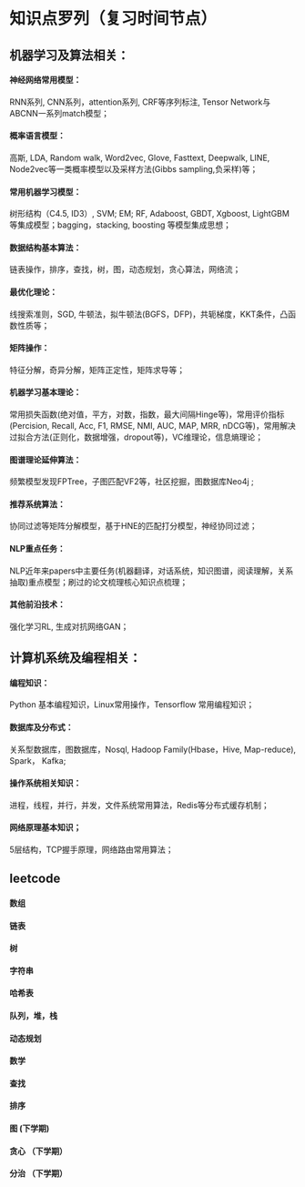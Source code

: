 # 知识点罗列（复习时间节点）

## 机器学习及算法相关：

#### 神经网络常用模型：
RNN系列,  CNN系列，attention系列,  CRF等序列标注,  Tensor Network与ABCNN一系列match模型；
#### 概率语言模型：
高斯, LDA, Random walk, Word2vec, Glove, Fasttext, Deepwalk, LINE, Node2vec等一类概率模型以及采样方法(Gibbs sampling,负采样)等；
#### 常用机器学习模型：
树形结构（C4.5, ID3）, SVM; EM; RF, Adaboost, GBDT, Xgboost, LightGBM等集成模型；bagging，stacking, boosting 等模型集成思想；
#### 数据结构基本算法：
链表操作，排序，查找，树，图，动态规划，贪心算法，网络流；
#### 最优化理论：
线搜索准则，SGD, 牛顿法，拟牛顿法(BGFS，DFP)，共轭梯度，KKT条件，凸函数性质等；
#### 矩阵操作：
特征分解，奇异分解，矩阵正定性，矩阵求导等；
#### 机器学习基本理论：
常用损失函数(绝对值，平方，对数，指数，最大间隔Hinge等)，常用评价指标(Percision, Recall, Acc, F1, RMSE, NMI, AUC, MAP, MRR, nDCG等)，常用解决过拟合方法(正则化，数据增强，dropout等)，VC维理论，信息熵理论；
#### 图谱理论延伸算法：
频繁模型发现FPTree，子图匹配VF2等，社区挖掘，图数据库Neo4j ; 
#### 推荐系统算法：
协同过滤等矩阵分解模型，基于HNE的匹配打分模型，神经协同过滤；
#### NLP重点任务：
NLP近年来papers中主要任务(机器翻译，对话系统，知识图谱，阅读理解，关系抽取)重点模型；刷过的论文梳理核心知识点梳理；
#### 其他前沿技术：
强化学习RL, 生成对抗网络GAN；

## 计算机系统及编程相关：

#### 编程知识：
Python 基本编程知识，Linux常用操作，Tensorflow 常用编程知识；
#### 数据库及分布式：
关系型数据库，图数据库，Nosql,  Hadoop Family(Hbase，Hive, Map-reduce),  Spark， Kafka;
#### 操作系统相关知识：
进程，线程，并行，并发，文件系统常用算法，Redis等分布式缓存机制；
#### 网络原理基本知识；
5层结构，TCP握手原理，网络路由常用算法；


## leetcode
#### 数组 
#### 链表 
#### 树 
#### 字符串 
#### 哈希表 
#### 队列，堆，栈 
#### 动态规划 
#### 数学
#### 查找 
#### 排序 
#### 图 (下学期)
#### 贪心 （下学期）
#### 分治 （下学期）
